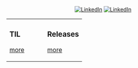 <p align="center">
  <a href="https://github.com/santiagoballadares"><img src="https://img.shields.io/github/followers/santiagoballadares?label=GitHub&style=social" alt="LinkedIn"></a>
  <a href="https://www.linkedin.com/in/santiagoballadares"><img src="https://img.shields.io/badge/LinkedIn--_.svg?style=social&logo=linkedin" alt="LinkedIn"></a>
</p>

<table><tr><td valign="top" width="50%">

### TIL
<!-- tils starts -->

<!-- tils ends -->
[more](https://github.com/santiagoballadares/til/)

</td><td valign="top" width="50%">
  
### Releases
<!-- releases starts -->

<!-- releases ends -->
[more](https://github.com/santiagoballadares/santiagoballadares/blob/auto-update-readme/releases.md)

</td></tr></table>